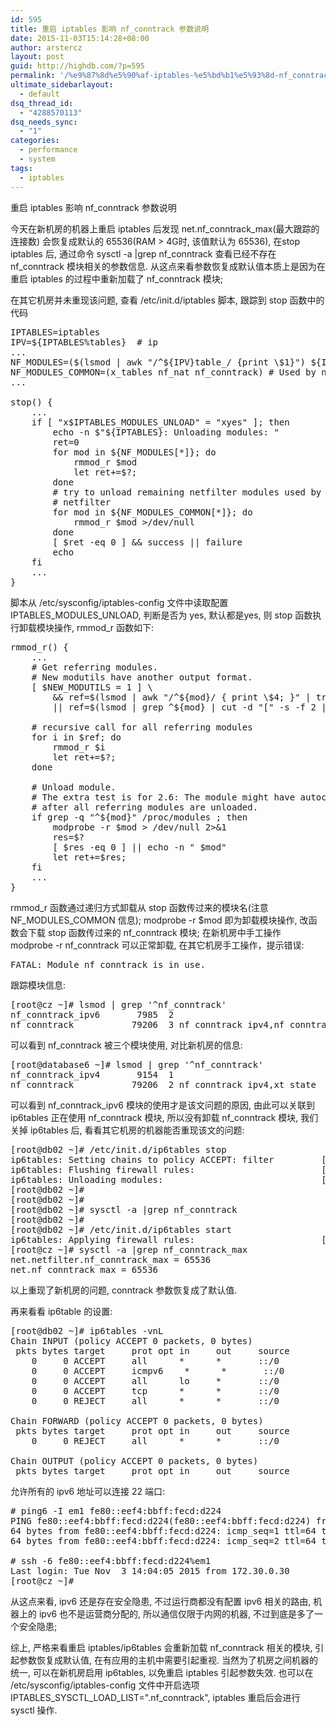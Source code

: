 ```yaml
---
id: 595
title: 重启 iptables 影响 nf_conntrack 参数说明
date: 2015-11-03T15:14:28+08:00
author: arstercz
layout: post
guid: http://highdb.com/?p=595
permalink: '/%e9%87%8d%e5%90%af-iptables-%e5%bd%b1%e5%93%8d-nf_conntrack-%e5%8f%82%e6%95%b0%e8%af%b4%e6%98%8e/'
ultimate_sidebarlayout:
  - default
dsq_thread_id:
  - "4288570113"
dsq_needs_sync:
  - "1"
categories:
  - performance
  - system
tags:
  - iptables
---
```

重启 iptables 影响 nf_conntrack 参数说明

今天在新机房的机器上重启 iptables 后发现 net.nf_conntrack_max(最大跟踪的连接数) 会恢复成默认的 65536(RAM > 4G时, 该值默认为 65536), 在stop iptables 后, 通过命令 sysctl -a |grep nf_conntrack 查看已经不存在nf_conntrack 模块相关的参数信息. 从这点来看参数恢复成默认值本质上是因为在重启 iptables 的过程中重新加载了 nf_conntrack 模块;
<!--more-->


在其它机房并未重现该问题, 查看 /etc/init.d/iptables 脚本, 跟踪到 stop 函数中的代码
<pre>
IPTABLES=iptables
IPV=${IPTABLES%tables}  # ip
...
NF_MODULES=($(lsmod | awk "/^${IPV}table_/ {print \$1}") ${IPV}_tables)  # iptable_filter
NF_MODULES_COMMON=(x_tables nf_nat nf_conntrack) # Used by netfilter v4 and v6
...

stop() {
    ...
    if [ "x$IPTABLES_MODULES_UNLOAD" = "xyes" ]; then
        echo -n $"${IPTABLES}: Unloading modules: "
        ret=0
        for mod in ${NF_MODULES[*]}; do
            rmmod_r $mod
            let ret+=$?;
        done
        # try to unload remaining netfilter modules used by ipv4 and ipv6 
        # netfilter
        for mod in ${NF_MODULES_COMMON[*]}; do
            rmmod_r $mod >/dev/null
        done
        [ $ret -eq 0 ] && success || failure
        echo
    fi
    ...
}
</pre>

脚本从 /etc/sysconfig/iptables-config 文件中读取配置 IPTABLES_MODULES_UNLOAD, 判断是否为 yes, 默认都是yes, 则 stop 函数执行卸载模块操作, rmmod_r 函数如下:
<pre>
rmmod_r() {
    ...
    # Get referring modules.
    # New modutils have another output format.
    [ $NEW_MODUTILS = 1 ] \
        && ref=$(lsmod | awk "/^${mod}/ { print \$4; }" | tr ',' ' ') \
        || ref=$(lsmod | grep ^${mod} | cut -d "[" -s -f 2 | cut -d "]" -s -f 1)

    # recursive call for all referring modules
    for i in $ref; do
        rmmod_r $i
        let ret+=$?;
    done

    # Unload module.
    # The extra test is for 2.6: The module might have autocleaned,
    # after all referring modules are unloaded.
    if grep -q "^${mod}" /proc/modules ; then
        modprobe -r $mod > /dev/null 2>&1
        res=$?
        [ $res -eq 0 ] || echo -n " $mod"
        let ret+=$res;
    fi
    ...
}
</pre>
rmmod_r 函数通过递归方式卸载从 stop 函数传过来的模块名(注意 NF_MODULES_COMMON 信息); modprobe -r $mod 即为卸载模块操作, 改函数会下载 stop 函数传过来的 nf_conntrack 模块; 在新机房中手工操作 modprobe -r nf_conntrack 可以正常卸载, 在其它机房手工操作，提示错误:
<pre>
FATAL: Module nf_conntrack is in use.
</pre>

跟踪模块信息:
<pre>
[root@cz ~]# lsmod | grep '^nf_conntrack'
nf_conntrack_ipv6       7985  2 
nf_conntrack           79206  3 nf_conntrack_ipv4,nf_conntrack_ipv6,xt_state
</pre>
可以看到 nf_conntrack 被三个模块使用, 对比新机房的信息:
<pre>
[root@database6 ~]# lsmod | grep '^nf_conntrack'
nf_conntrack_ipv4       9154  1 
nf_conntrack           79206  2 nf_conntrack_ipv4,xt_state
</pre>
可以看到 nf_conntrack_ipv6 模块的使用才是该文问题的原因, 由此可以关联到 ip6tables 正在使用 nf_conntrack 模块, 所以没有卸载 nf_conntrack 模块, 我们关掉 ip6tables 后, 看看其它机房的机器能否重现该文的问题:
<pre>
[root@db02 ~]# /etc/init.d/ip6tables stop
ip6tables: Setting chains to policy ACCEPT: filter         [  OK  ]
ip6tables: Flushing firewall rules:                        [  OK  ]
ip6tables: Unloading modules:                              [  OK  ]
[root@db02 ~]# 
[root@db02 ~]# 
[root@db02 ~]# sysctl -a |grep nf_conntrack
[root@db02 ~]#
[root@db02 ~]# /etc/init.d/ip6tables start
ip6tables: Applying firewall rules:                        [  OK  ]
[root@cz ~]# sysctl -a |grep nf_conntrack_max
net.netfilter.nf_conntrack_max = 65536
net.nf_conntrack_max = 65536
</pre>
以上重现了新机房的问题, conntrack 参数恢复成了默认值.

再来看看 ip6table 的设置:
<pre>
[root@db02 ~]# ip6tables -vnL
Chain INPUT (policy ACCEPT 0 packets, 0 bytes)
 pkts bytes target     prot opt in     out     source               destination         
    0     0 ACCEPT     all      *      *       ::/0                 ::/0                state RELATED,ESTABLISHED 
    0     0 ACCEPT     icmpv6    *      *       ::/0                 ::/0                
    0     0 ACCEPT     all      lo     *       ::/0                 ::/0                
    0     0 ACCEPT     tcp      *      *       ::/0                 ::/0                state NEW tcp dpt:22 
    0     0 REJECT     all      *      *       ::/0                 ::/0                reject-with icmp6-adm-prohibited 

Chain FORWARD (policy ACCEPT 0 packets, 0 bytes)
 pkts bytes target     prot opt in     out     source               destination         
    0     0 REJECT     all      *      *       ::/0                 ::/0                reject-with icmp6-adm-prohibited 

Chain OUTPUT (policy ACCEPT 0 packets, 0 bytes)
 pkts bytes target     prot opt in     out     source               destination
</pre>

允许所有的 ipv6 地址可以连接 22 端口:
<pre>
# ping6 -I em1 fe80::eef4:bbff:fecd:d224
PING fe80::eef4:bbff:fecd:d224(fe80::eef4:bbff:fecd:d224) from fe80::be30:5bff:feed:fde0 em1: 56 data bytes
64 bytes from fe80::eef4:bbff:fecd:d224: icmp_seq=1 ttl=64 time=2.10 ms
64 bytes from fe80::eef4:bbff:fecd:d224: icmp_seq=2 ttl=64 time=0.183 ms

# ssh -6 fe80::eef4:bbff:fecd:d224%em1
Last login: Tue Nov  3 14:04:05 2015 from 172.30.0.30
[root@cz ~]#  
</pre>

从这点来看, ipv6 还是存在安全隐患, 不过运行商都没有配置 ipv6 相关的路由, 机器上的 ipv6 也不是运营商分配的, 所以通信仅限于内网的机器, 不过到底是多了一个安全隐患;

综上, 严格来看重启 iptables/ip6tables 会重新加载 nf_conntrack 相关的模块, 引起参数恢复成默认值, 在有应用的主机中需要引起重视. 当然为了机房之间机器的统一, 可以在新机房启用 ip6tables, 以免重启 iptables 引起参数失效. 也可以在 /etc/sysconfig/iptables-config 文件中开启选项 IPTABLES_SYSCTL_LOAD_LIST=".nf_conntrack", iptables 重启后会进行 sysctl 操作.